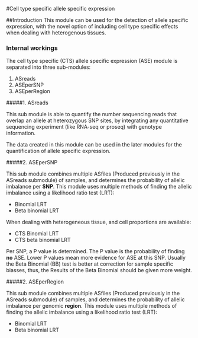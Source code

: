 #Cell type specific allele specific expression

##Introduction
This module can be used for the detection of allele specific expression, 
with the novel option of including cell type specific effects when dealing 
with heterogenous tissues.


### Internal workings

The cell type specific (CTS) allele specific expression (ASE) module is separated into three sub-modules:

1. ASreads
2. ASEperSNP
3. ASEperRegion

#####1. ASreads

This sub module is able to quantify the number sequencing reads that overlap an
allele at heterozygous SNP sites, by integrating any quantitative sequencing 
experiment (like RNA-seq or proseq) with genotype information.

The data created in this module can be used in the later modules for the 
quantification of allele specific expression.    


#####2. ASEperSNP

This sub module combines multiple ASfiles (Produced previously in the ASreads submodule)
of samples, and determines the probability of allelic imbalance per **SNP**.
This module uses multiple methods of finding the allelic imbalance using a likelihood ratio test (LRT):

- Binomial LRT
- Beta binomial LRT

When dealing with heterogeneous tissue, and cell proportions are available:

- CTS Binomial LRT
- CTS beta binomial LRT

Per SNP, a P value is determined. The P value is the probability of finding **no** ASE.
Lower P values mean more evidence for ASE at this SNP.
Usually the Beta Binomial (BB) test is better at correction for sample specific biasses,
thus, the Results of the Beta Binomial should be given more weight.  


#####2. ASEperRegion

This sub module combines multiple ASfiles (Produced previously in the ASreads submodule)
of samples, and determines the probability of allelic imbalance per genomic **region**.
This module uses multiple methods of finding the allelic imbalance using a likelihood ratio test (LRT):

- Binomial LRT
- Beta binomial LRT

